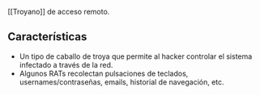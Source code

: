 [[Troyano]] de acceso remoto.

## Características
- Un tipo de caballo de troya que permite al hacker controlar el sistema infectado a través de la red.
- Algunos RATs recolectan pulsaciones de teclados, usernames/contraseñas, emails, historial de navegación, etc.